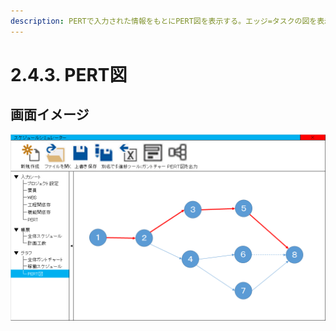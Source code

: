 ```yaml
---
description: PERTで入力された情報をもとにPERT図を表示する。エッジ=タスクの図を表示する想定。
---
```


# 2.4.3. PERT図

## 画面イメージ

![](../../.gitbook/assets/pert-tu-hua-mian.png)

